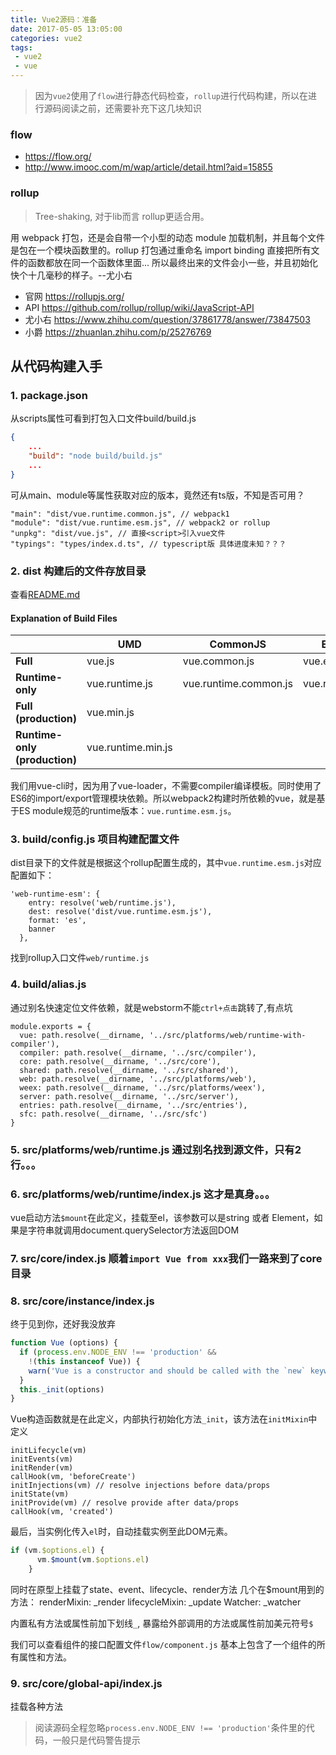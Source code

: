 ```yaml
---
title: Vue2源码：准备
date: 2017-05-05 13:05:00
categories: vue2
tags:
 - vue2
 - vue
---
```


> 因为`vue2`使用了`flow`进行静态代码检查，`rollup`进行代码构建，所以在进行源码阅读之前，还需要补充下这几块知识

### flow
- https://flow.org/
- http://www.imooc.com/m/wap/article/detail.html?aid=15855

### rollup
> Tree-shaking, 对于lib而言 rollup更适合用。

用 webpack 打包，还是会自带一个小型的动态 module 加载机制，并且每个文件是包在一个模块函数里的。rollup 打包通过重命名 import binding 直接把所有文件的函数都放在同一个函数体里面... 所以最终出来的文件会小一些，并且初始化快个十几毫秒的样子。--尤小右
 
- 官网 https://rollupjs.org/
- API https://github.com/rollup/rollup/wiki/JavaScript-API
- 尤小右 https://www.zhihu.com/question/37861778/answer/73847503
- 小爵 https://zhuanlan.zhihu.com/p/25276769

## 从代码构建入手

### 1. package.json
从scripts属性可看到打包入口文件build/build.js
```json
{
	...
	"build": "node build/build.js"
	...
}
```

可从main、module等属性获取对应的版本，竟然还有ts版，不知是否可用？
```
"main": "dist/vue.runtime.common.js", // webpack1
"module": "dist/vue.runtime.esm.js", // webpack2 or rollup
"unpkg": "dist/vue.js", // 直接<script>引入vue文件
"typings": "types/index.d.ts", // typescript版 具体进度未知？？？
```

### 2. dist 构建后的文件存放目录
查看[README.md](https://github.com/vuejs/vue/blob/dev/dist/README.md)

#### Explanation of Build Files

| | UMD | CommonJS | ES Module |
| --- | --- | --- | --- |
| **Full** | vue.js | vue.common.js | vue.esm.js |
| **Runtime-only** | vue.runtime.js | vue.runtime.common.js | vue.runtime.esm.js |
| **Full (production)** | vue.min.js | | |
| **Runtime-only (production)** | vue.runtime.min.js | | |


我们用vue-cli时，因为用了vue-loader，不需要compiler编译模板。同时使用了ES6的import/export管理模块依赖。所以webpack2构建时所依赖的vue，就是基于ES module规范的runtime版本：`vue.runtime.esm.js`。


### 3. build/config.js 项目构建配置文件
dist目录下的文件就是根据这个rollup配置生成的，其中`vue.runtime.esm.js`对应配置如下：
```
'web-runtime-esm': {
    entry: resolve('web/runtime.js'),
    dest: resolve('dist/vue.runtime.esm.js'),
    format: 'es',
    banner
  },
```
找到rollup入口文件`web/runtime.js`

### 4. build/alias.js
通过别名快速定位文件依赖，就是webstorm不能`ctrl+点击`跳转了,有点坑
```
module.exports = {
  vue: path.resolve(__dirname, '../src/platforms/web/runtime-with-compiler'),
  compiler: path.resolve(__dirname, '../src/compiler'),
  core: path.resolve(__dirname, '../src/core'),
  shared: path.resolve(__dirname, '../src/shared'),
  web: path.resolve(__dirname, '../src/platforms/web'),
  weex: path.resolve(__dirname, '../src/platforms/weex'),
  server: path.resolve(__dirname, '../src/server'),
  entries: path.resolve(__dirname, '../src/entries'),
  sfc: path.resolve(__dirname, '../src/sfc')
}
```

### 5. src/platforms/web/runtime.js 通过别名找到源文件，只有2行。。。

### 6. src/platforms/web/runtime/index.js 这才是真身。。。
vue启动方法`$mount`在此定义，挂载至el，该参数可以是string 或者 Element，如果是字符串就调用document.querySelector方法返回DOM


### 7. src/core/index.js 顺着`import Vue from xxx`我们一路来到了core目录

### 8. src/core/instance/index.js
终于见到你，还好我没放弃
```js
function Vue (options) {
  if (process.env.NODE_ENV !== 'production' &&
    !(this instanceof Vue)) {
    warn('Vue is a constructor and should be called with the `new` keyword')
  }
  this._init(options)
}
```
Vue构造函数就是在此定义，内部执行初始化方法`_init`，该方法在`initMixin`中定义
```
initLifecycle(vm)
initEvents(vm)
initRender(vm)
callHook(vm, 'beforeCreate')
initInjections(vm) // resolve injections before data/props
initState(vm)
initProvide(vm) // resolve provide after data/props
callHook(vm, 'created')
```

最后，当实例化传入`el`时，自动挂载实例至此DOM元素。
```js
if (vm.$options.el) {
      vm.$mount(vm.$options.el)
    }
```

同时在原型上挂载了state、event、lifecycle、render方法
几个在$mount用到的方法：
renderMixin: _render
lifecycleMixin: _update
Watcher: _watcher

内置私有方法或属性前加下划线`_`, 暴露给外部调用的方法或属性前加美元符号`$`

我们可以查看组件的接口配置文件`flow/component.js`
基本上包含了一个组件的所有属性和方法。

### 9. src/core/global-api/index.js
挂载各种方法


> 阅读源码全程忽略`process.env.NODE_ENV !== 'production'`条件里的代码，一般只是代码警告提示